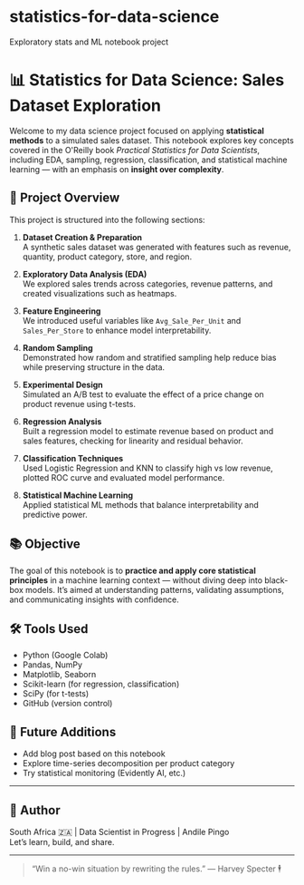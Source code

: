 # statistics-for-data-science
Exploratory stats and ML notebook project
# 📊 Statistics for Data Science: Sales Dataset Exploration

Welcome to my data science project focused on applying **statistical methods** to a simulated sales dataset. This notebook explores key concepts covered in the O'Reilly book *Practical Statistics for Data Scientists*, including EDA, sampling, regression, classification, and statistical machine learning — with an emphasis on **insight over complexity**.

## 📁 Project Overview

This project is structured into the following sections:

1. **Dataset Creation & Preparation**  
   A synthetic sales dataset was generated with features such as revenue, quantity, product category, store, and region.

2. **Exploratory Data Analysis (EDA)**  
   We explored sales trends across categories, revenue patterns, and created visualizations such as heatmaps.

3. **Feature Engineering**  
   We introduced useful variables like `Avg_Sale_Per_Unit` and `Sales_Per_Store` to enhance model interpretability.

4. **Random Sampling**  
   Demonstrated how random and stratified sampling help reduce bias while preserving structure in the data.

5. **Experimental Design**  
   Simulated an A/B test to evaluate the effect of a price change on product revenue using t-tests.

6. **Regression Analysis**  
   Built a regression model to estimate revenue based on product and sales features, checking for linearity and residual behavior.

7. **Classification Techniques**  
   Used Logistic Regression and KNN to classify high vs low revenue, plotted ROC curve and evaluated model performance.

8. **Statistical Machine Learning**  
   Applied statistical ML methods that balance interpretability and predictive power.

## 📚 Objective

The goal of this notebook is to **practice and apply core statistical principles** in a machine learning context — without diving deep into black-box models. It’s aimed at understanding patterns, validating assumptions, and communicating insights with confidence.

## 🛠 Tools Used

- Python (Google Colab)
- Pandas, NumPy
- Matplotlib, Seaborn
- Scikit-learn (for regression, classification)
- SciPy (for t-tests)
- GitHub (version control)

## 📌 Future Additions

- Add blog post based on this notebook
- Explore time-series decomposition per product category
- Try statistical monitoring (Evidently AI, etc.)

---

## 🔗 Author
South Africa 🇿🇦 | Data Scientist in Progress | Andile Pingo   
Let’s learn, build, and share.

---

> “Win a no-win situation by rewriting the rules.” — Harvey Specter 🕴️

